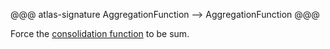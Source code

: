 @@@ atlas-signature
AggregationFunction
-->
AggregationFunction
@@@

Force the [consolidation function](../../concepts/consolidation.md) to be sum.

